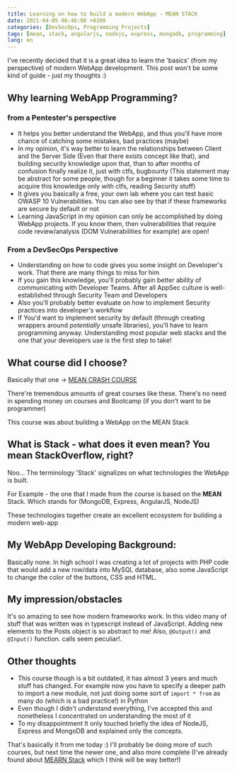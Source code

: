 ```yaml
---
title: Learning on how to build a modern WebApp - MEAN STACK
date: 2021-04-05 06:46:00 +0100
categories: [DevSecOps, Programming Projects]
tags: [mean, stack, angularjs, nodejs, express, mongodb, programming]
lang: en
---
```


I've recently decided that it is a great idea to learn the 'basics' (from my perspective) of modern WebApp development. This post won't be some kind of guide - just my thoughts :)

## Why learning WebApp Programming?

### from a Pentester's perspective
- It helps you better understand the WebApp, and thus you'll have more chance of catching some mistakes, bad practices (maybe)
- In my opinion, it's way better to learn the relationships between Client and the Server Side (Even that there exists concept like that), and building security knowledge upon that, than to after months of confusion finally realize it, just with ctfs, bugbounty (This statement may be abstract for some people, though for a beginner it takes some time to acquire this knowledge only with ctfs, reading Security stuff)
- It gives you basically a free, your own lab where you can test basic OWASP 10 Vulnerabilities. You can also see by that if these frameworks are secure by default or not
- Learning JavaScript in my opinion can only be accomplished by doing WebApp projects. If you know them, then vulnerabilities that require code review/analysis (DOM Vulnerabilities for example) are open!


### From a DevSecOps Perspective
- Understanding on how to code gives you some insight on Developer's work. That there are many things to miss for him
- If you gain this knowledge, you'll probably gain better ability of communicating with Developer Teams. After all AppSec culture is well-established through Security Team and Developers
- Also you'll probably better evaluate on how to implement Security practices into developer's workflow
- If You'd want to implement security by default (through creating wrappers around *potentially* unsafe libraries), you'll have to learn programming anyway. Understanding most popular web stacks and the one that your developers use is the first step to take!

## What course did I choose?

Basically that one -> [MEAN CRASH COURSE](https://www.youtube.com/watch?v=1tRLveSyNz8&pbjreload=101)

There're tremendous amounts of great courses like these. There's no need in spending money on courses and Bootcamp (if you don't want to be programmer)

This course was about building a WebApp on the MEAN Stack
## What is Stack - what does it even mean? You mean StackOverflow, right?

Noo... The terminology 'Stack' signalizes on what technologies the WebApp is built.

For Example - the one that I made from the course is based on the **MEAN** Stack. Which stands for
(MongoDB, Express, AngularJS, NodeJS)

These technologies together create an excellent ecosystem for building a modern web-app

## My WebApp Developing Background:

Basically none. In high school I was creating a lot of projects with PHP code that would add a new row/data into MySQL database, also some JavaScript to change the color of the buttons, CSS and HTML.

## My impression/obstacles

It's so amazing to see how modern frameworks work. In this video many of stuff that was written was in typescript instead of JavaScript.
Adding new elements to the Posts object is so abstract to me! Also, ```@Output()``` and ```@Input()``` function.
calls seem peculiar!.



## Other thoughts

- This course though is a bit outdated, it has almost 3 years and much stuff has changed. For example now you have to specify a deeper path to import a new module, not just doing some sort of ```import * from``` as many do (which is a bad practice!) in Python
- Even though I didn't understand everything, I've accepted this and nonetheless I concentrated on understanding the most of it
- To my disappointment It only touched briefly the idea of NodeJS, Express and MongoDB and explained only the concepts.

That's basically it from me today :) I'll probably be doing more of such courses, but next time the newer one, and also more complete (I've already found about [MEARN Stack](https://youtu.be/ktjafK4SgWM) which I think will be way better!)
